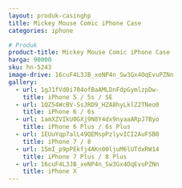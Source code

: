 ```yaml
---
layout: produk-casinghp
title: Mickey Mouse Comic iPhone Case
categories: iphone

# Produk
product-title: Mickey Mouse Comic iPhone Case
harga: 90000
sku: hn-5243
image-drive: 16cuF4L3JB_xeNP4n_Sw3Gx4OqEvuPZNn
gallery:
  - url: 1gJ1fVd0i704ofBaAMLDnFdpGymlzpDw-
    title: iPhone 5 / 5s / SE
  - url: 1QZ54WcBV-SsJRD9_HZA8hyLklZ2TNeo0
    title: iPhone 6 / 6s
  - url: 1amXZVIkU0GXj9N8Y4dx9nyaaARpJ7Byo
    title: iPhone 6 Plus / 6s Plus
  - url: 1EUuYqp7alL49QEMspPzlyvICI2AuFSB0
    title: iPhone 7 / 8
  - url: 15mI_p9pPEkfj4AKn00ljuM6lUTdxRW14
    title: iPhone 7 Plus / 8 Plus
  - url: 16cuF4L3JB_xeNP4n_Sw3Gx4OqEvuPZNn
    title: iPhone X
---
```

